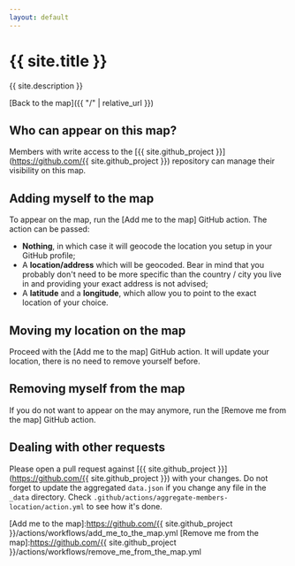 ```yaml
---
layout: default
---
```

# {{ site.title }}

{{ site.description }}

[Back to the map]({{ "/" | relative_url }})

## Who can appear on this map?

Members with write access to the [{{ site.github_project }}](https://github.com/{{ site.github_project }}) repository can manage their visibility on this map.

## Adding myself to the map

To appear on the map, run the [Add me to the map] GitHub action.  The action can be passed:
* **Nothing**, in which case it will geocode the location you setup in your GitHub profile;
* A **location/address** which will be geocoded.  Bear in mind that you probably don't need to be more specific than the country / city you live in and providing your exact address is not advised;
* A **latitude** and a **longitude**, which allow you to point to the exact location of your choice.

## Moving my location on the map

Proceed with the [Add me to the map] GitHub action.  It will update your location, there is no need to remove yourself before.

## Removing myself from the map

If you do not want to appear on the may anymore, run the [Remove me from the map] GitHub action.

## Dealing with other requests

Please open a pull request against [{{ site.github_project }}](https://github.com/{{ site.github_project }}) with your changes.
Do not forget to update the aggregated `data.json` if you change any file in the `_data` directory.
Check `.github/actions/aggregate-members-location/action.yml` to see how it's done.

[Add me to the map]:https://github.com/{{ site.github_project }}/actions/workflows/add_me_to_the_map.yml
[Remove me from the map]:https://github.com/{{ site.github_project }}/actions/workflows/remove_me_from_the_map.yml
